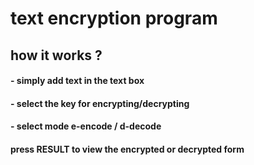 # text encryption program 

## how it works ?
#### - simply add text in the text box 
#### - select the key for encrypting/decrypting 
#### - select mode e-encode / d-decode 
#### press RESULT to view the encrypted or decrypted form
